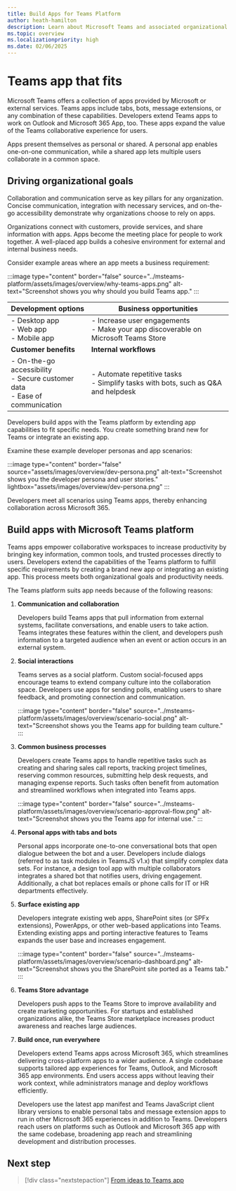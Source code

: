 ```yaml
---
title: Build Apps for Teams Platform
author: heath-hamilton
description: Learn about Microsoft Teams and associated organizational goals, why should you build apps on Teams platform, and how does Teams app help meet business needs.
ms.topic: overview
ms.localizationpriority: high
ms.date: 02/06/2025
---
```

# Teams app that fits

Microsoft Teams offers a collection of apps provided by Microsoft or external services. Teams apps include tabs, bots, message extensions, or any combination of these capabilities. Developers extend Teams apps to work on Outlook and Microsoft 365 App, too. These apps expand the value of the Teams collaborative experience for users.

Apps present themselves as personal or shared. A personal app enables one-on-one communication, while a shared app lets multiple users collaborate in a common space.

## Driving organizational goals

Collaboration and communication serve as key pillars for any organization. Concise communication, integration with necessary services, and on-the-go accessibility demonstrate why organizations choose to rely on apps.

Organizations connect with customers, provide services, and share information with apps. Apps become the meeting place for people to work together. A well-placed app builds a cohesive environment for external and internal business needs.

Consider example areas where an app meets a business requirement:

:::image type="content" border="false" source="../msteams-platform/assets/images/overview/why-teams-apps.png" alt-text="Screenshot shows you why should you build Teams app." :::

| **Development options** | **Business opportunities** |
| --- | --- |
| - Desktop app <br> - Web app <br> - Mobile app | - Increase user engagements <br> - Make your app discoverable on Microsoft Teams Store |
| **Customer benefits** | **Internal workflows** |
| - On-the-go accessibility <br> - Secure customer data <br> - Ease of communication | - Automate repetitive tasks <br> - Simplify tasks with bots, such as Q&A and helpdesk |

Developers build apps with the Teams platform by extending app capabilities to fit specific needs. You create something brand new for Teams or integrate an existing app.

Examine these example developer personas and app scenarios:

:::image type="content" border="false" source="assets/images/overview/dev-persona.png" alt-text="Screenshot shows you the developer persona and user stories." lightbox="assets/images/overview/dev-persona.png" :::

Developers meet all scenarios using Teams apps, thereby enhancing collaboration across Microsoft 365.

## Build apps with Microsoft Teams platform

Teams apps empower collaborative workspaces to increase productivity by bringing key information, common tools, and trusted processes directly to users. Developers extend the capabilities of the Teams platform to fulfill specific requirements by creating a brand new app or integrating an existing app. This process meets both organizational goals and productivity needs.

The Teams platform suits app needs because of the following reasons:

1. **Communication and collaboration**

   Developers build Teams apps that pull information from external systems, facilitate conversations, and enable users to take action. Teams integrates these features within the client, and developers push information to a targeted audience when an event or action occurs in an external system.

2. **Social interactions**

   Teams serves as a social platform. Custom social-focused apps encourage teams to extend company culture into the collaboration space. Developers use apps for sending polls, enabling users to share feedback, and promoting connection and communication.

   :::image type="content" border="false" source="../msteams-platform/assets/images/overview/scenario-social.png" alt-text="Screenshot shows you the Teams app for building team culture." :::

3. **Common business processes**

   Developers create Teams apps to handle repetitive tasks such as creating and sharing sales call reports, tracking project timelines, reserving common resources, submitting help desk requests, and managing expense reports. Such tasks often benefit from automation and streamlined workflows when integrated into Teams apps.

   :::image type="content" border="false" source="../msteams-platform/assets/images/overview/scenario-approval-flow.png" alt-text="Screenshot shows you the Teams app for internal use." :::

4. **Personal apps with tabs and bots**

   Personal apps incorporate one-to-one conversational bots that open dialogue between the bot and a user. Developers include dialogs (referred to as task modules in TeamsJS v1.x) that simplify complex data sets. For instance, a design tool app with multiple collaborators integrates a shared bot that notifies users, driving engagement. Additionally, a chat bot replaces emails or phone calls for IT or HR departments effectively.

5. **Surface existing app**

   Developers integrate existing web apps, SharePoint sites (or SPFx extensions), PowerApps, or other web-based applications into Teams. Extending existing apps and porting interactive features to Teams expands the user base and increases engagement.

   :::image type="content" border="false" source="../msteams-platform/assets/images/overview/scenario-dashboard.png" alt-text="Screenshot shows you the SharePoint site ported as a Teams tab." :::

6. **Teams Store advantage**

   Developers push apps to the Teams Store to improve availability and create marketing opportunities. For startups and established organizations alike, the Teams Store marketplace increases product awareness and reaches large audiences.

7. **Build once, run everywhere**

   Developers extend Teams apps across Microsoft 365, which streamlines delivering cross-platform apps to a wider audience. A single codebase supports tailored app experiences for Teams, Outlook, and Microsoft 365 app environments. End users access apps without leaving their work context, while administrators manage and deploy workflows efficiently.

   Developers use the latest app manifest and Teams JavaScript client library versions to enable personal tabs and message extension apps to run in other Microsoft 365 experiences in addition to Teams. Developers reach users on platforms such as Outlook and Microsoft 365 app with the same codebase, broadening app reach and streamlining development and distribution processes.

## Next step

> [!div class="nextstepaction"]
> [From ideas to Teams app](overview-story.md)